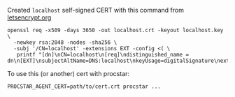 Created `localhost` self-signed CERT with this command from [letsencrypt.org](https://letsencrypt.org/docs/certificates-for-localhost/)

```
openssl req -x509 -days 3650 -out localhost.crt -keyout localhost.key \
  -newkey rsa:2048 -nodes -sha256 \
  -subj '/CN=localhost' -extensions EXT -config <( \
   printf "[dn]\nCN=localhost\n[req]\ndistinguished_name = dn\n[EXT]\nsubjectAltName=DNS:localhost\nkeyUsage=digitalSignature\nextendedKeyUsage=serverAuth")
```

To use this (or another) cert with procstar:
```
PROCSTAR_AGENT_CERT=path/to/cert.crt procstar ...
```

